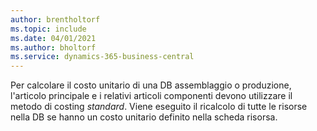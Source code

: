 ```yaml
---
author: brentholtorf
ms.topic: include
ms.date: 04/01/2021
ms.author: bholtorf
ms.service: dynamics-365-business-central
---
```

Per calcolare il costo unitario di una DB assemblaggio o produzione, l'articolo principale e i relativi articoli componenti devono utilizzare il metodo di costing *standard*. Viene eseguito il ricalcolo di tutte le risorse nella DB se hanno un costo unitario definito nella scheda risorsa.
